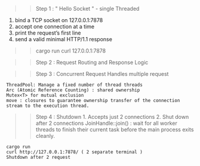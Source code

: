 
>> Step 1 : " Hello Socket " - single Threaded
1. bind a TCP socket on 127.0.0.1:7878
2. accept one connection at a time
3. print the request’s first line
4. send a valid minimal HTTP/1.1 response

>> cargo run 
>>  curl 127.0.0.1:7878  

>> Step 2 : Request Routing and Response Logic

>> Step 3 : Concurrent Request 
    Handles multiple request 

    ThreadPool: Manage a fixed number of thread threads
    Arc (Atomic Reference Counting) : shared ownership
    Mutex<T> for mutual exclusion
    move : closures to guarantee ownership transfer of the connection stream to the execution thread.

>> Step 4 : Shutdown 
    1. Accepts just 2 connections 
    2. Shut down after 2 connections 
    JoinHandle::join() : wait for all worker threads to finish their current task before the main process exits cleanly.

    cargo run 
    curl http://127.0.0.1:7878/ ( 2 separate terminal )
    Shutdown after 2 request 


